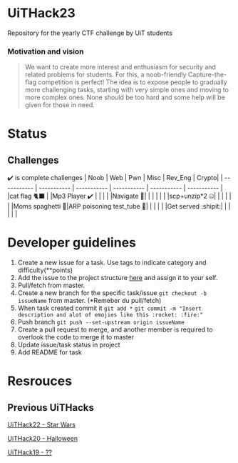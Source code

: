# UiTHack23
Repository for the yearly CTF challenge by UiT students

### Motivation and vision

> We want to create more interest and enthusiasm for security and related problems for students. For this, a noob-friendly Capture-the-flag competition is perfect! The idea is to expose people to gradually more challenging tasks, starting with very simple ones and moving to more complex ones. None should be too hard and some help will be given for those in need.





# Status
## Challenges
:heavy_check_mark: is complete challenges
| Noob      | Web | Pwn      |  Misc | Rev_Eng  | Crypto|
| ----------- | ----------- | ----------- | ----------- | ----------- | ----------- |
|cat flag 🐈‍⬛ | |Mp3 Player :heavy_check_mark: | | | |
|Navigate 🧭| | | | | |
|scp+unzip*2 🤐| | | | | |
|Moms spaghetti 🍝|ARP poisoning test_tube 	:test_tube:| | | | |
|Get served :shipit:| | | | | |


# Developer guidelines
1. Create a new issue for a task. Use tags to indicate category and difficulty(**points)
2. Add the issue to the project structure [here](https://github.com/users/Sagensagen/projects/1/views/2)  and assign it to your self.
3. Pull/fetch from master.
4. Create a new branch for the specific task/issue `git checkout -b issueName` from master. (*Remeber du pull/fetch)
5. When task created commit it `git add *` `git commit -m "Insert description and alot of emojies like this :rocket: :fire:"`
6. Push branch `git push --set-upstream origin issueName`
7. Create a pull request to merge, and another member is required to overlook the code to merge it to master
8. Update issue/task status in project
9. Add README for task

# Resrouces
## Previous UiTHacks
[UiTHack22 - Star Wars](https://github.com/td-org-uit-no/UiTHack22)

[UiTHack20 - Halloween](https://github.com/td-org-uit-no/UiTHack20)

[UiTHack19 - ??](https://github.com/td-org-uit-no/UiTHack20)
